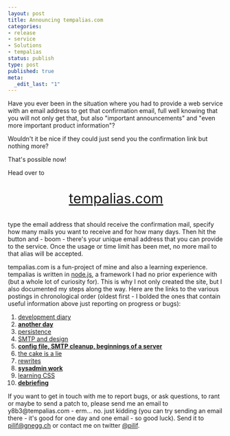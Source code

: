 ```yaml
---
layout: post
title: Announcing tempalias.com
categories:
- release
- service
- Solutions
- tempalias
status: publish
type: post
published: true
meta:
  _edit_last: "1"
---
```

Have you ever been in the situation where you had to provide a web service with an email address to get that confirmation email, full well knowing that you will not only get that, but also "important announcements" and "even more important product information"?

Wouldn't it be nice if they could just send you the confirmation link but nothing more?

That's possible now!

Head over to
<p style="text-align: center; font-size: 32px;"><a href="http://tempalias.com">tempalias.com</a></p>
type the email address that should receive the confirmation mail, specify how many mails you want to receive and for how many days. Then hit the button and - boom - there's your unique email address that you can provide to the service. Once the usage or time limit has been met, no more mail to that alias will be accepted.

tempalias.com is a fun-project of mine and also a learning experience. tempalias is written in <a href="http://nodejs.org">node.js</a>, a framework I had no prior experience with (but a whole lot of curiosity for). This is why I not only created the site, but I also documented my steps along the way. Here are the links to the various postings in chronological order (oldest first - I bolded the ones that contain useful information above just reporting on progress or bugs):
<ol>
	<li><a href="/2010/04/tempalias-com-development-diary/">development diary</a></li>
	<li><a href="/2010/04/tempalias-com-another-day/"><strong>another day</strong></a></li>
	<li><a href="/2010/04/tempalias-com-persistence/">persistence</a></li>
	<li><a href="/2010/04/tempalias-com-smtp-and-design/">SMTP and design</a></li>
	<li><a href="/2010/04/tempalias-com-config-file-smtp-cleanup-beginnings-of-a-server/"><strong>config file, SMTP cleanup, beginnings of a server</strong></a></li>
	<li><a href="/2010/04/tempalias-com-the-cake-is-a-lie/">the cake is a lie</a></li>
	<li><a href="/2010/04/tempalias-com-rewrites/">rewrites</a></li>
	<li><a href="/2010/04/tempalias-com-sysadmin-work/"><strong>sysadmin work</strong></a></li>
	<li><a href="/2010/04/tempalias-com-learning-css/">learning CSS</a></li>
	<li><strong><a href="/2010/04/tempalias-com-debriefing/">debriefing</a></strong></li>
</ol>
If you want to get in touch with me to report bugs, or ask questions, to rant or maybe to send a patch to, please send me an email to y8b3@tempalias.com - erm... no. just kidding (you can try sending an email there - it's good for one day and one email - so good luck). Send it to <a href="mailto:pilif@gnegg.ch">pilif@gnegg.ch</a> or contact me on twitter <a href="http://twitter.com/pilif">@pilif</a>.
